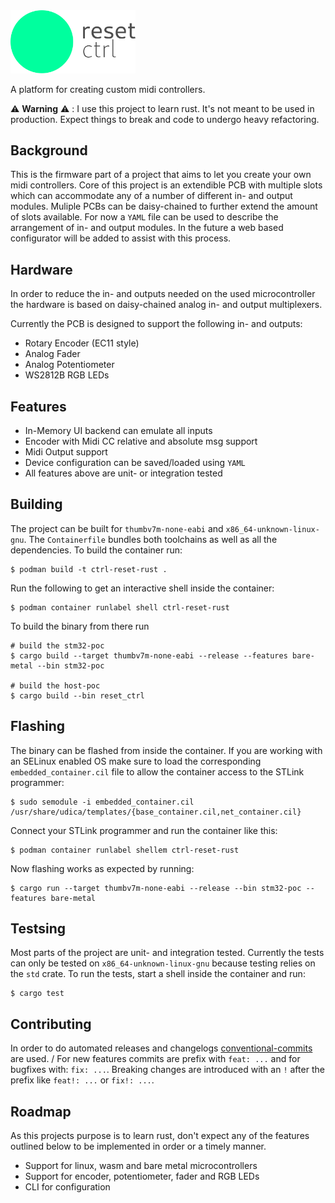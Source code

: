 <img src="/docs/logo.svg" width="200">

A platform for creating custom midi controllers.

⚠️  **Warning** ⚠️ : I use this project to learn rust. It's not meant to be used in production. Expect things to break and code to undergo heavy refactoring.

## Background

This is the firmware part of a project that aims to let you create your own midi controllers.
Core of this project is an extendible PCB with multiple slots which can accommodate any of a
number of different in- and output modules. Muliple PCBs can be daisy-chained to further extend
the amount of slots available. For now a `YAML` file can be used to describe the arrangement of
in- and output modules. In the future a web based configurator will be added to assist with this
process.

## Hardware

In order to reduce the in- and outputs needed on the used microcontroller
the hardware is based on daisy-chained analog in- and output multiplexers. 

Currently the PCB is designed to support the following in- and outputs:

- Rotary Encoder (EC11 style)
- Analog Fader
- Analog Potentiometer
- WS2812B RGB LEDs

## Features

- In-Memory UI backend can emulate all inputs
- Encoder with Midi CC relative and absolute msg support
- Midi Output support
- Device configuration can be saved/loaded using `YAML`
- All features above are unit- or integration tested

## Building

The project can be built for `thumbv7m-none-eabi` and `x86_64-unknown-linux-gnu`.
The `Containerfile` bundles both toolchains as well as all the dependencies.
To build the container run:

```
$ podman build -t ctrl-reset-rust .
```

Run the following to get an interactive shell inside the container:
```
$ podman container runlabel shell ctrl-reset-rust
```

To build the binary from there run
```
# build the stm32-poc
$ cargo build --target thumbv7m-none-eabi --release --features bare-metal --bin stm32-poc

# build the host-poc
$ cargo build --bin reset_ctrl
```

## Flashing

The binary can be flashed from inside the container. If you are working with an SELinux
enabled OS make sure to load the corresponding `embedded_container.cil` file to allow
the container access to the STLink programmer:

```
$ sudo semodule -i embedded_container.cil /usr/share/udica/templates/{base_container.cil,net_container.cil}
```

Connect your STLink programmer and run the container like this:

```
$ podman container runlabel shellem ctrl-reset-rust
```

Now flashing works as expected by running:

```
$ cargo run --target thumbv7m-none-eabi --release --bin stm32-poc --features bare-metal
```

## Testsing

Most parts of the project are unit- and integration tested. Currently
the tests can only be tested on `x86_64-unknown-linux-gnu` because testing relies on
 the `std` crate. To run the tests, start a shell inside the container and run:

 ```
 $ cargo test
 ```

## Contributing

In order to do automated releases and changelogs [conventional-commits](https://www.conventionalcommits.org/en/v1.0.0/) are used. /
For new features commits are prefix with `feat: ...` and for bugfixes with: `fix: ...`.
Breaking changes are introduced with an `!` after the prefix like `feat!: ...` or `fix!: ...`.

## Roadmap

As this projects purpose is to learn rust, don't expect any of the features
outlined below to be implemented in order or a timely manner.

- Support for linux, wasm and bare metal microcontrollers
- Support for encoder, potentiometer, fader and RGB LEDs
- CLI for configuration


